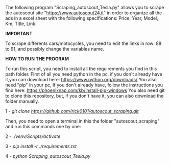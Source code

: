 The following program "Scraping_autoscout_Tesla.py" allows you to scrape the autoscout site "https://www.autoscout24.it" in order to organize all the ads in a excel sheet with the following specifications: Price, Year, Model, Km, Title, Link.

**IMPORTANT**

To scrape differents cars/motocycles, you need to edit the links in row: 88 to 91, and possibly change the variables name.

**HOW TO RUN THE PROGRAM**

To run this script, you need to install all the requirements you find in this path folder.
First of all you need python in the pc, if you don't already have it,you can download here: https://www.python.org/downloads/
You also need "pip" in your pc, If you don't already have, follow the instructions 
you find here: https://phoenixnap.com/kb/install-pip-windows
You also need git to clone this repository, but, if you don't have it, you can also download the folder manually.


1 - *git clone https://github.com/rick0101/autoscout_scraping.git*

Then, you need to open a terminal in this the folder "autoscout_scraping" and run this commands one by one: 

2 - *./venv/Scripts/activate* 

3 - *pip install -r ./requirements.txt*

4 - *python Scraping_autoscout_Tesla.py*

